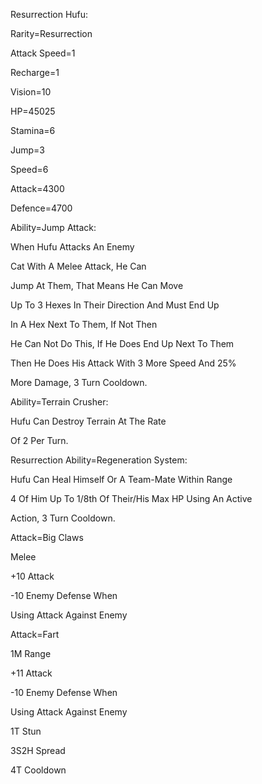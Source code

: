Resurrection Hufu:

Rarity=Resurrection

Attack Speed=1

Recharge=1

Vision=10

HP=45025

Stamina=6

Jump=3

Speed=6

Attack=4300

Defence=4700

Ability=Jump Attack:

When Hufu Attacks An Enemy

Cat With A Melee Attack, He Can

Jump At Them, That Means He Can Move

Up To 3 Hexes In Their Direction And Must End Up

In A Hex Next To Them, If Not Then

He Can Not Do This, If He Does End Up Next To Them

Then He Does His Attack With 3 More Speed And 25%

More Damage, 3 Turn Cooldown.

Ability=Terrain Crusher:

Hufu Can Destroy Terrain At The Rate

Of 2 Per Turn.

Resurrection Ability=Regeneration System:

Hufu Can Heal Himself Or A Team-Mate Within Range

4 Of Him Up To 1/8th Of Their/His Max HP Using An Active

Action, 3 Turn Cooldown.

Attack=Big Claws

Melee

+10 Attack

-10 Enemy Defense When

Using Attack Against Enemy

Attack=Fart

1M Range

+11 Attack

-10 Enemy Defense When

Using Attack Against Enemy

1T Stun

3S2H Spread

4T Cooldown
